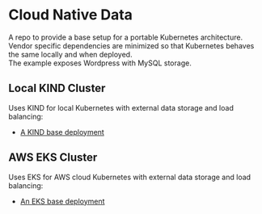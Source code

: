 # Cloud Native Data

A repo to provide a base setup for a portable Kubernetes architecture.\
Vendor specific dependencies are minimized so that Kubernetes behaves the same locally and when deployed.\
The example exposes Wordpress with MySQL storage.

## Local KIND Cluster

Uses KIND for local Kubernetes with external data storage and load balancing:

- [A KIND base deployment](kind/README.md)

## AWS EKS Cluster

Uses EKS for AWS cloud Kubernetes with external data storage and load balancing:

- [An EKS base deployment](eks/README.md)
